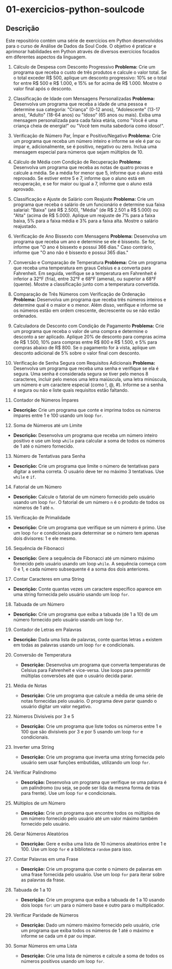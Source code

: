 # 01-exercicios-python-soulcode


## Descrição

Este repositório contém uma série de exercícios em Python desenvolvidos para o curso de Análise de Dados da Soul Code.
O objetivo é praticar e aprimorar habilidades em Python através de diversos exercícios focados em diferentes aspectos da linguagem.



1. Cálculo de Despesa com Desconto Progressivo
   **Problema:** Crie um programa que receba o custo de três produtos e calcule o valor total. Se o total exceder R$ 500, aplique um desconto progressivo: 10% se o total for entre R$ 500 e R$ 1.000, e 15% se for acima de R$ 1.000. Mostre o valor final após o desconto.

2. Classificação de Idade com Mensagens Personalizadas
   **Problema:** Desenvolva um programa que receba a idade de uma pessoa e determine sua categoria: "Criança" (0-12 anos), "Adolescente" (13-17 anos), "Adulto" (18-64 anos) ou "Idoso" (65 anos ou mais). Exiba uma mensagem personalizada para cada faixa etária, como "Você é uma criança cheia de energia!" ou "Você tem muita sabedoria como idoso!".

3. Verificação de Número Par, Ímpar e Positivo/Negativo
   **Problema:** Crie um programa que receba um número inteiro e informe se ele é par ou ímpar e, adicionalmente, se é positivo, negativo ou zero. Inclua uma mensagem especial para números que sejam múltiplos de 10.

4. Cálculo de Média com Condição de Recuperação
   **Problema:** Desenvolva um programa que receba as notas de quatro provas e calcule a média. Se a média for menor que 5, informe que o aluno está reprovado. Se estiver entre 5 e 7, informe que o aluno está em recuperação, e se for maior ou igual a 7, informe que o aluno está aprovado.

5. Classificação e Ajuste de Salário com Reajuste
   **Problema:** Crie um programa que receba o salário de um funcionário e determine sua faixa salarial: "Baixa" (até R$ 2.500), "Média" (de R$ 2.501 a R$ 5.000) ou "Alta" (acima de R$ 5.000). Aplique um reajuste de 7% para a faixa baixa, 5% para a faixa média e 3% para a faixa alta. Mostre o salário reajustado.

6. Verificação de Ano Bissexto com Mensagens
   **Problema:** Desenvolva um programa que receba um ano e determine se ele é bissexto. Se for, informe que "O ano é bissexto e possui 366 dias." Caso contrário, informe que "O ano não é bissexto e possui 365 dias."

7. Conversão e Comparação de Temperatura
   **Problema:** Crie um programa que receba uma temperatura em graus Celsius e a converta para Fahrenheit. Em seguida, verifique se a temperatura em Fahrenheit é inferior a 32°F (fria), entre 32°F e 68°F (amena), ou superior a 68°F (quente). Mostre a classificação junto com a temperatura convertida.

8. Comparação de Três Números com Verificação de Ordenação
   **Problema:** Desenvolva um programa que receba três números inteiros e determine qual é o maior e o menor. Além disso, verifique e informe se os números estão em ordem crescente, decrescente ou se não estão ordenados.

9. Calculadora de Desconto com Condição de Pagamento
   **Problema:** Crie um programa que receba o valor de uma compra e determine o desconto a ser aplicado. Aplique 20% de desconto para compras acima de R$ 1.500, 10% para compras entre R$ 800 e R$ 1.500, e 5% para compras abaixo de R$ 800. Se o pagamento for à vista, aplique um desconto adicional de 5% sobre o valor final com desconto.

10. Verificação de Senha Segura com Requisitos Adicionais
   **Problema:** Desenvolva um programa que receba uma senha e verifique se ela é segura. Uma senha é considerada segura se tiver pelo menos 8 caracteres, incluir pelo menos uma letra maiúscula, uma letra minúscula, um número e um caractere especial (como !, @, #). Informe se a senha é segura ou não e liste quais requisitos estão faltando.

11. Contador de Números Ímpares
   - **Descrição:** Crie um programa que conte e imprima todos os números ímpares entre 1 e 100 usando um loop `for`.

12. Soma de Números até um Limite
   - **Descrição:** Desenvolva um programa que receba um número inteiro positivo e use um loop `while` para calcular a soma de todos os números de 1 até o número fornecido.

13. Número de Tentativas para Senha
   - **Descrição:** Crie um programa que limite o número de tentativas para digitar a senha correta. O usuário deve ter no máximo 3 tentativas. Use `while` e `if`.

14. Fatorial de um Número
   - **Descrição:** Calcule o fatorial de um número fornecido pelo usuário usando um loop `for`. O fatorial de um número `n` é o produto de todos os números de 1 até `n`.

15. Verificação de Primalidade
   - **Descrição:** Crie um programa que verifique se um número é primo. Use um loop `for` e condicionais para determinar se o número tem apenas dois divisores: 1 e ele mesmo.

16. Sequência de Fibonacci
   - **Descrição:** Gere a sequência de Fibonacci até um número máximo fornecido pelo usuário usando um loop `while`. A sequência começa com 0 e 1, e cada número subsequente é a soma dos dois anteriores.

17. Contar Caracteres em uma String
   - **Descrição:** Conte quantas vezes um caractere específico aparece em uma string fornecida pelo usuário usando um loop `for`.

18. Tabuada de um Número
   - **Descrição:** Crie um programa que exiba a tabuada (de 1 a 10) de um número fornecido pelo usuário usando um loop `for`.

19. Contador de Letras em Palavras
   - **Descrição:** Dada uma lista de palavras, conte quantas letras `a` existem em todas as palavras usando um loop `for` e condicionais.

20. Conversão de Temperatura
    - **Descrição:** Desenvolva um programa que converta temperaturas de Celsius para Fahrenheit e vice-versa. Use loops para permitir múltiplas conversões até que o usuário decida parar.

21. Média de Notas
    - **Descrição:** Crie um programa que calcule a média de uma série de notas fornecidas pelo usuário. O programa deve parar quando o usuário digitar um valor negativo.

22. Números Divisíveis por 3 e 5
    - **Descrição:** Crie um programa que liste todos os números entre 1 e 100 que são divisíveis por 3 e por 5 usando um loop `for` e condicionais.

23. Inverter uma String
    - **Descrição:** Crie um programa que inverta uma string fornecida pelo usuário sem usar funções embutidas, utilizando um loop `for`.

24. Verificar Palíndromo
    - **Descrição:** Desenvolva um programa que verifique se uma palavra é um palíndromo (ou seja, se pode ser lida da mesma forma de trás para frente). Use um loop `for` e condicionais.

25. Múltiplos de um Número
    - **Descrição:** Crie um programa que encontre todos os múltiplos de um número fornecido pelo usuário até um valor máximo também fornecido pelo usuário.

26. Gerar Números Aleatórios
    - **Descrição:** Gere e exiba uma lista de 10 números aleatórios entre 1 e 100. Use um loop `for` e a biblioteca `random` para isso.

27. Contar Palavras em uma Frase
    - **Descrição:** Crie um programa que conte o número de palavras em uma frase fornecida pelo usuário. Use um loop `for` para iterar sobre as palavras da frase.

28. Tabuada de 1 a 10
    - **Descrição:** Crie um programa que exiba a tabuada de 1 a 10 usando dois loops `for`: um para o número base e outro para o multiplicador.

29. Verificar Paridade de Números
    - **Descrição:** Dado um número máximo fornecido pelo usuário, crie um programa que exiba todos os números de 1 até o máximo e informe se cada um é par ou ímpar.

30. Somar Números em uma Lista
    - **Descrição:** Crie uma lista de números e calcule a soma de todos os números positivos usando um loop `for`.

